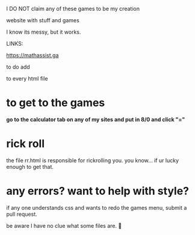 I DO NOT claim any of these games to be my creation


website with stuff and games

I know its messy, but it works.


LINKS:


https://mathassist.ga



to do
add 

<script src="/games/main/main.js"></script>

to every html file

# to get to the games #
**go to the calculator tab on any of my sites and put in 8/0 and click "="**



# rick roll #
the file rr.html is responsible for rickrolling you. 
you know... if ur lucky enough to get that.

# any errors? want to help with style? #
if any one understands css and wants to redo the games menu, submit a pull request.

be aware I have no clue what some files are. 🤣

